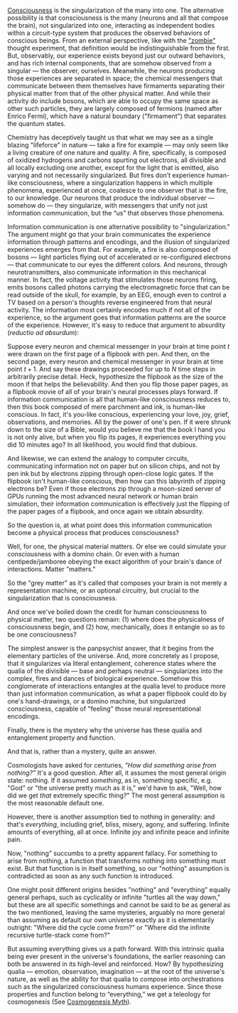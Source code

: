 [Consciousness](https://youtu.be/pCGDQPZYmQM?si=IZlexyZGIVzrGv_r) is the singularization of the many into one. The alternative possibility is that consciousness is the many (neurons and all that compose the brain), not singularized into one, interacting as independent bodies within a circuit-type system that produces the observed behaviors of conscious beings. From an external perspective, like with the ["zombie"](https://en.wikipedia.org/wiki/Philosophical_zombie) thought experiment, that definition would be indistinguishable from the first. But, observably, our experience exists beyond just our outward behaviors, and has rich internal components, that are somehow observed from a singular — the observer, ourselves. Meanwhile, the neurons producing those experiences are separated in space; the chemical messengers that communicate between them themselves have firmaments separating their physical matter from that of the other physical matter. And while their activity do include bosons, which are able to occupy the same space as other such particles, they are largely composed of fermions (named after Enrico Fermi), which have a natural boundary ("firmament") that separates the quantum states.

Chemistry has deceptively taught us that what we may see as a single blazing "lifeforce" in nature — take a fire for example — may only seem like a living creature of one nature and quality. A fire, specifically, is composed of oxidized hydrogens and carbons spurting out electrons, all divisible and all locally excluding one another, except for the light that is emitted, also varying and not necessarily singularized. But fires don’t experience human-like consciousness, where a singularization happens in which multiple phenomena, experienced at once, coalesce to one observer that *is* the fire, to our knowledge. Our neurons that produce the individual observer — somehow do — they singularize, with messengers that unify not just information communication, but the “us” that observes those phenomena.

Information communication is one alternative possibility to "singularization." The argument might go that your brain communicates the experience information through patterns and encodings, and the illusion of singularized experiences emerges from that. For example, a fire is also composed of bosons — light particles flying out of accelerated or re-configured electrons — that communicate to our eyes the different colors. And neurons, through neurotransmitters, also communicate information in this mechanical manner. In fact, the voltage activity that stimulates those neurons firing, emits bosons called photons carrying the electromagnetic force that can be read outside of the skull, for example, by an EEG, enough even to control a TV based on a person's thoughts reverse engineered from that neural activity. The information most certainly encodes much if not all of the experience, so the argument goes that information patterns are the source of the experience. However, it's easy to reduce that argument to absurdity (*reductio ad absurdum*):

Suppose every neuron and chemical messenger in your brain at time point $t$ were drawn on the first page of a flipbook with pen. And then, on the second page, every neuron and chemical messenger in your brain at time point $t + 1$. And say these drawings proceeded for up to $N$ time steps in arbitrarily precise detail. Heck, hypothesize the flipbook as the size of the moon if that helps the believability. And then you flip those paper pages, as a flipbook movie of all of your brain's neural processes plays forward. If information communication is all that human-like consciousness reduces to, then this book composed of mere parchment and ink, is human-like conscious. In fact, it's you-like conscious, experiencing your love, joy, grief, observations, and memories. All by the power of one's pen. If it were shrunk down to the size of a Bible, would you believe me that the book I hand you is not only alive, but when you flip its pages, it experiences everything you did 10 minutes ago? In all likelihood, you would find that dubious.

And likewise, we can extend the analogy to computer circuits, communicating information not on paper but on silicon chips, and not by pen ink but by electrons zipping through open-close logic gates. If the flipbook isn't human-like conscious, then how can this labyrinth of zipping electrons be? Even if those electrons zip through a moon-sized server of GPUs running the most advanced neural network or human brain simulation, their information communication is effectively just the flipping of the paper pages of a flipbook, and once again we obtain absurdity.

So the question is, at what point does this information communication become a physical process that produces consciousness?

Well, for one, the physical material matters. Or else we could simulate your consciousness with a domino chain. Or even with a human centipede/jamboree obeying the exact algorithm of your brain's dance of interactions. Matter "matters."

So the "grey matter" as it's called that composes your brain is not merely a representation machine, or an optional circuitry, but crucial to the singularization that is consciousness.

And once we've boiled down the credit for human consciousness to physical matter, two questions remain: (1) where does the physicalness of consciousness begin, and (2) how, mechanically, does it entangle so as to be one consciousness?

The simplest answer is the panpsychist answer, that it begins from the elementary particles of the universe. And, more concretely as I propose, that it singularizes via literal entanglement, coherence states where the qualia of the divisible — base and perhaps neutral — singularizes into the complex, fires and dances of biological experience. Somehow this conglomerate of interactions entangles at the qualia level to produce more than just information communication, as what a paper flipbook could do by one's hand-drawings, or a domino machine, but singularized consciousness, capable of "feeling" those neural representational encodings.

Finally, there is the mystery why the universe has these qualia and entanglement property and function.

And that is, rather than a mystery, quite an answer.

Cosmologists have asked for centuries, *"How did something arise from nothing?"* It's a good question. After all, it assumes the most general origin state: nothing. If it assumed *something*, as in, something specific, e.g. "God" or "the universe pretty much as it is," we'd have to ask, "Well, how did we get *that* extremely specific thing?" The most general assumption is the most reasonable default one.

However, there is another assumption tied to nothing in generality: and that's *everything*, including grief, bliss, misery, agony, and suffering. Infinite amounts of everything, all at once. Infinite joy and infinite peace and infinite pain.

Now, "nothing" succumbs to a pretty apparent fallacy. For something to arise from nothing, a function that transforms nothing into something must exist. But that function is in itself something, so our "nothing" assumption is contradicted as soon as any such function is introduced.

One might posit different origins besides "nothing" and "everything" equally general perhaps, such as cyclicality or infinite "turtles all the way down," but these are all specific somethings and cannot be said to be as general as the two mentioned, leaving the same mysteries, arguably no more general than assuming as default our own universe exactly as it is elementarily outright: "Where did the cycle come from?" or "Where did the infinite recursive turtle-stack come from?"

But assuming everything gives us a path forward. With this intrinsic qualia being ever present in the universe's foundations, the earlier reasoning can both be answered in its high-level and reinforced. How? By hypothesizing qualia — emotion, observation, imagination — at the root of the universe's nature, as well as the ability for that qualia to compose into orchestrations such as the singularized consciousness humans experience. Since those properties and function belong to “everything,” we get a teleology for cosmogenesis (See [Cosmogenesis Myth](https://github.com/animal-tree/Writing-stuff-2/blob/main/Theories/Cosmogenesis-Myth-2.md)).

